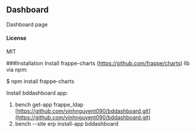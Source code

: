 ## Dashboard

Dashboard page

#### License

MIT

###Installation
Install frappe-charts (https://github.com/frappe/charts) lib via npm:

$ npm install frappe-charts

Install bddashboard app:

1. bench get-app frappe_ldap [https://github.com/vinhnguyent090/bddashboard.git](https://github.com/vinhnguyent090/bddashboard.git)
2. bench --site erp install-app bddashboard

